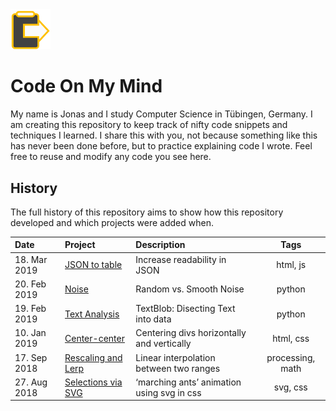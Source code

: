 <img src="common/codeonmymind.png" alt="Code On My Mind Icon" width="64px" height="auto">

# Code On My Mind

My name is Jonas and I study Computer Science in Tübingen, Germany. I am creating this repository to keep track of nifty code snippets and techniques I learned. I share this with you, not because something like this has never been done before, but to practice explaining code I wrote. Feel free to reuse and modify any code you see here.

## History

The full history of this repository aims to show how this repository developed and which projects were added when.


| Date | Project | Description | Tags |
|:-----|:--------|:------------|:----:|
| 18. Mar 2019 | [JSON to table](./json-to-table) | Increase readability in JSON | html, js |
| 20. Feb 2019 | [Noise](./noise) | Random vs. Smooth Noise | python |
| 19. Feb 2019 | [Text Analysis](./text-analysis) | TextBlob: Disecting Text into data | python |
| 10. Jan 2019 | [Center-center](./center-center) | Centering divs horizontally and vertically | html, css |
| 17. Sep 2018 | [Rescaling and Lerp](./rescaling-and-lerp) | Linear interpolation between two ranges | processing, math |
| 27. Aug 2018 | [Selections via SVG](./svg-selection) | ‘marching ants’ animation using svg in css | svg, css |
